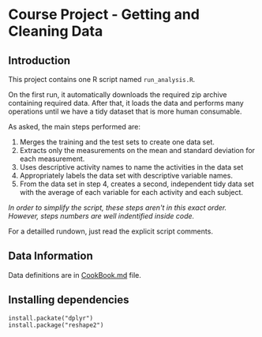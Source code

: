 # Course Project - Getting and Cleaning Data

## Introduction

This project contains one R script named `run_analysis.R`. 

On the first run, it automatically downloads the required zip archive containing required data. After that, it loads the data and performs many operations until we have a tidy dataset that is more human consumable.

As asked, the main steps performed are:
 
1. Merges the training and the test sets to create one data set.
2. Extracts only the measurements on the mean and standard deviation for each measurement. 
3. Uses descriptive activity names to name the activities in the data set
4. Appropriately labels the data set with descriptive variable names. 
5. From the data set in step 4, creates a second, independent tidy data set with the average of each variable for each activity and each subject.

_In order to simplify the script, these steps aren't in this exact order. However, steps numbers are well indentified inside code._

For a detailled rundown, just read the explicit script comments.

## Data Information

Data definitions are in [CookBook.md](CodeBook.md) file.

## Installing dependencies

```{r}
install.packate("dplyr")
install.package("reshape2")
```